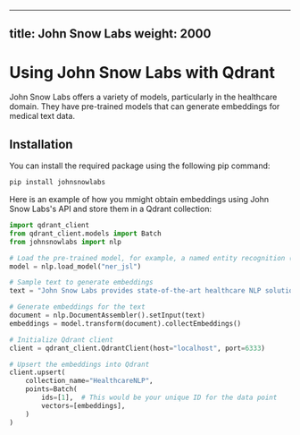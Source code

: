 
---
title: John Snow Labs
weight: 2000
---

# Using John Snow Labs with Qdrant 

John Snow Labs offers a variety of models, particularly in the healthcare domain. They have pre-trained models that can generate embeddings for medical text data.

## Installation

You can install the required package using the following pip command:

```bash
pip install johnsnowlabs
```


Here is an example of how you mmight obtain embeddings using John Snow Labs's API and store them in a Qdrant collection:

```python
import qdrant_client
from qdrant_client.models import Batch
from johnsnowlabs import nlp

# Load the pre-trained model, for example, a named entity recognition (NER) model
model = nlp.load_model("ner_jsl")

# Sample text to generate embeddings
text = "John Snow Labs provides state-of-the-art healthcare NLP solutions."

# Generate embeddings for the text
document = nlp.DocumentAssembler().setInput(text)
embeddings = model.transform(document).collectEmbeddings()

# Initialize Qdrant client
client = qdrant_client.QdrantClient(host="localhost", port=6333)

# Upsert the embeddings into Qdrant
client.upsert(
    collection_name="HealthcareNLP",
    points=Batch(
        ids=[1],  # This would be your unique ID for the data point
        vectors=[embeddings],
    )
)

```

